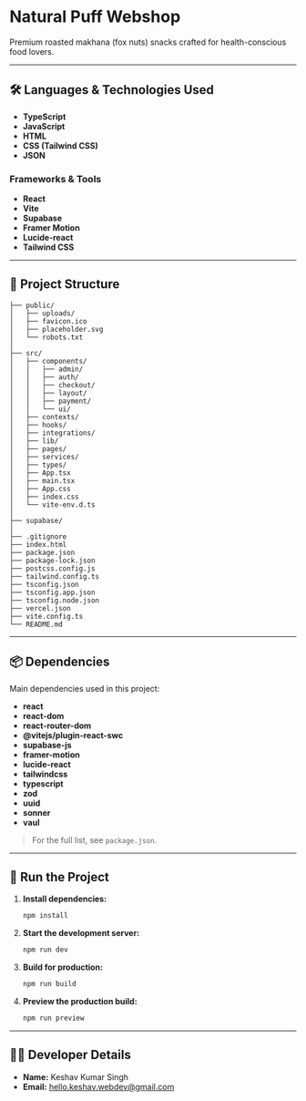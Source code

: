 # Natural Puff Webshop

Premium roasted makhana (fox nuts) snacks crafted for health-conscious food lovers.

---

## 🛠️ Languages & Technologies Used

- **TypeScript**
- **JavaScript**
- **HTML**
- **CSS (Tailwind CSS)**
- **JSON**

### Frameworks & Tools

- **React**
- **Vite**
- **Supabase**
- **Framer Motion**
- **Lucide-react**
- **Tailwind CSS**

---

## 📁 Project Structure

```
├── public/
│   ├── uploads/
│   ├── favicon.ico
│   ├── placeholder.svg
│   └── robots.txt
│
├── src/
│   ├── components/
│   │   ├── admin/
│   │   ├── auth/
│   │   ├── checkout/
│   │   ├── layout/
│   │   ├── payment/
│   │   └── ui/
│   ├── contexts/
│   ├── hooks/
│   ├── integrations/
│   ├── lib/
│   ├── pages/
│   ├── services/
│   ├── types/
│   ├── App.tsx
│   ├── main.tsx
│   ├── App.css
│   ├── index.css
│   └── vite-env.d.ts
│
├── supabase/
│
├── .gitignore
├── index.html
├── package.json
├── package-lock.json
├── postcss.config.js
├── tailwind.config.ts
├── tsconfig.json
├── tsconfig.app.json
├── tsconfig.node.json
├── vercel.json
├── vite.config.ts
└── README.md
```

---

## 📦 Dependencies

Main dependencies used in this project:

- **react**
- **react-dom**
- **react-router-dom**
- **@vitejs/plugin-react-swc**
- **supabase-js**
- **framer-motion**
- **lucide-react**
- **tailwindcss**
- **typescript**
- **zod**
- **uuid**
- **sonner**
- **vaul**

> For the full list, see `package.json`.

---

## 🚀 Run the Project

1. **Install dependencies:**
   ```bash
   npm install
   ```

2. **Start the development server:**
   ```bash
   npm run dev
   ```

3. **Build for production:**
   ```bash
   npm run build
   ```

4. **Preview the production build:**
   ```bash
   npm run preview
   ```

---

## 👨‍💻 Developer Details

- **Name:** Keshav Kumar Singh
- **Email:** hello.keshav.webdev@gmail.com




